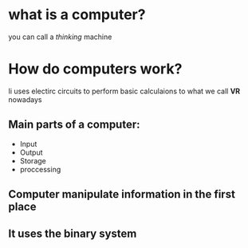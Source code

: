 # what is a computer?
you can call a *thinking* machine 
# How do computers work?
Ii uses electirc circuits to perform basic calculaions to what we call **VR** nowadays
## Main parts of a computer:
- Input
- Output
- Storage
- proccessing

## Computer manipulate information in the first place 
## It uses the binary system 
